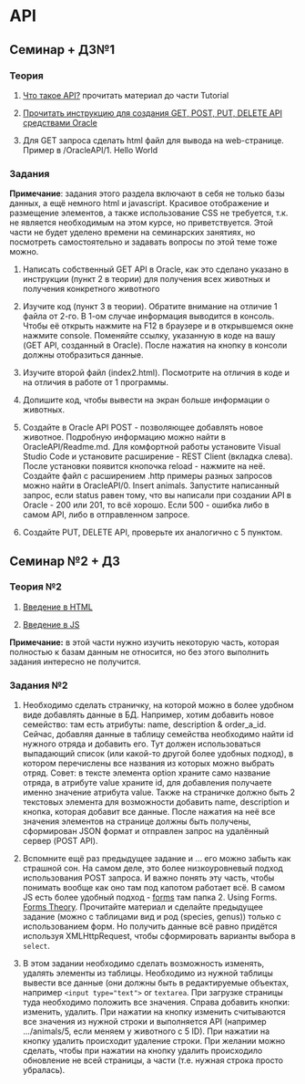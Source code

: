 # API

## Семинар + ДЗ№1

### Теория

1. [Что такое API?](../API.md) прочитать материал до части Tutorial

2. [Прочитать инструкцию для создания GET, POST, PUT, DELETE API средствами Oracle](../OracleAPI)

3. Для GET запроса сделать html файл для вывода на web-странице. Пример в /OracleAPI/1. Hello World

### Задания

**Примечание**: задания этого раздела включают в себя не только базы данных, а ещё немного html и javascript. Красивое отображение и размещение элементов, а также использование CSS не требуется, т.к. не является необходимым на этом курсе, но приветствуется. Этой части не будет уделено времени на семинарских занятиях, но посмотреть самостоятельно и задавать вопросы по этой теме тоже можно.

1. Написать собственный GET API в Oracle, как это сделано указано в инструкции (пункт 2 в теории) для получения всех животных и получения конкретного животного

2. Изучите код (пункт 3 в теории). Обратите внимание на отличие 1 файла от 2-го. В 1-ом случае информация выводится в консоль. Чтобы её открыть нажмите на F12 в браузере и в открывшемся окне нажмите console. Поменяйте ссылку, указанную в коде на вашу (GET API, созданный в Oracle). После нажатия на кнопку в консоли должны отобразиться данные.

3. Изучите второй файл (index2.html). Посмотрите на отличия в коде и на отличия в работе от 1 программы.

4. Допишите код, чтобы вывести на экран больше информации о животных.

5. Создайте в Oracle API POST - позволяющее добавлять новое животное. Подробную информацию можно найти в OracleAPI/Readme.md. Для комфортной работы установите Visual Studio Code и установите расширение - REST Client (вкладка слева). После установки появится кнопочка reload - нажмите на неё. Создайте файл с расширением .http примеры разных запросов можно найти в OracleAPI/0. Insert animals. Запустите написанный запрос, если status равен тому, что вы написали при создании API в Oracle - 200 или 201, то всё хорошо. Если 500 - ошибка либо в самом API, либо в отправленном запросе.

6. Создайте PUT, DELETE API, проверьте их аналогично с 5 пунктом.

## Семинар №2 + ДЗ

### Теория №2

1. [Введение в HTML](../HTML)

2. [Введение в JS](../JS)

**Примечание:** в этой части нужно изучить некоторую часть, которая полностью к базам данным не относится, но без этого выполнить задания интересно не получится.

### Задания №2

1. Необходимо сделать страничку, на которой можно в более удобном виде добавлять данные в БД. Например, хотим добавить новое семейство: там есть атрибуты: name, description & order_a_id. Сейчас, добавляя данные в таблицу семейства необходимо найти id нужного отряда и добавить его. Тут должен использоваться выпадающий список (или какой-то другой более удобных подход), в котором перечислены все названия из которых можно выбрать отряд. Совет: в тексте элемента option храните само название отряда, в атрибуте value храните id, для добавления получаете именно значение атрибута value. Также на страничке должно быть 2 текстовых элемента для возможности добавить name, description и кнопка, которая добавит все данные. После нажатия на неё все значения элементов на странице должны быть получены, сформирован JSON формат и отправлен запрос на удалённый сервер (POST API).

2. Вспомните ещё раз предыдущее задание и ... его можно забыть как страшной сон. На самом деле, это более низкоуровневый подход использования POST запроса. И важно понять эту часть, чтобы понимать вообще как оно там под капотом работает всё. В самом JS есть более удобный подход - [forms](../OracleAPI) там папка 2. Using Forms. [Forms Theory](../JS). Прочитайте материал и сделайте предыдущее задание (можно с таблицами вид и род (species, genus)) только с использованием форм. Но получить данные всё равно придётся используя XMLHttpRequest, чтобы сформировать варианты выбора в `select`.

3. В этом задании необходимо сделать возможность изменять, удалять элементы из таблицы. Необходимо из нужной таблицы вывести все данные (они должны быть в редактируемые объектах, например `<input type="text">` or `textarea`. При загрузке страницы туда необходимо положить все значения. Справа добавить кнопки: изменить, удалить. При нажатии на кнопку изменить считываются все значения из нужной строки и выполняется API (например .../animals/5, если меняем у животного с 5 ID). При нажатии на кнопку удалить происходит удаление строки. При желании можно сделать, чтобы при нажатии на кнопку удалить происходило обновление не всей страницы, а части (т.е. нужная строка просто убралась).